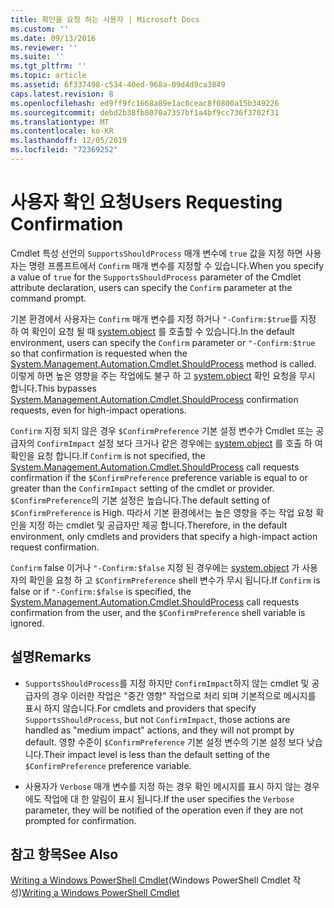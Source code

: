 ```yaml
---
title: 확인을 요청 하는 사용자 | Microsoft Docs
ms.custom: ''
ms.date: 09/13/2016
ms.reviewer: ''
ms.suite: ''
ms.tgt_pltfrm: ''
ms.topic: article
ms.assetid: 6f337498-c534-40ed-968a-09d4d9ca3849
caps.latest.revision: 8
ms.openlocfilehash: ed9ff9fc1668a89e1ac0ceac8f0800a15b349226
ms.sourcegitcommit: debd2b38fb8070a7357bf1a4bf9cc736f3702f31
ms.translationtype: MT
ms.contentlocale: ko-KR
ms.lasthandoff: 12/05/2019
ms.locfileid: "72369252"
---
```

# <a name="users-requesting-confirmation"></a><span data-ttu-id="dab7d-102">사용자 확인 요청</span><span class="sxs-lookup"><span data-stu-id="dab7d-102">Users Requesting Confirmation</span></span>

<span data-ttu-id="dab7d-103">Cmdlet 특성 선언의 `SupportsShouldProcess` 매개 변수에 `true` 값을 지정 하면 사용자는 명령 프롬프트에서 `Confirm` 매개 변수를 지정할 수 있습니다.</span><span class="sxs-lookup"><span data-stu-id="dab7d-103">When you specify a value of `true` for the `SupportsShouldProcess` parameter of the Cmdlet attribute declaration, users can specify the `Confirm` parameter at the command prompt.</span></span>

<span data-ttu-id="dab7d-104">기본 환경에서 사용자는 `Confirm` 매개 변수를 지정 하거나 `"-Confirm:$true`를 지정 하 여 확인이 요청 될 때 [system.object](/dotnet/api/System.Management.Automation.Cmdlet.ShouldProcess) 를 호출할 수 있습니다.</span><span class="sxs-lookup"><span data-stu-id="dab7d-104">In the default environment, users can specify the `Confirm` parameter or `"-Confirm:$true` so that confirmation is requested when the [System.Management.Automation.Cmdlet.ShouldProcess](/dotnet/api/System.Management.Automation.Cmdlet.ShouldProcess) method is called.</span></span> <span data-ttu-id="dab7d-105">이렇게 하면 높은 영향을 주는 작업에도 불구 하 고 [system.object](/dotnet/api/System.Management.Automation.Cmdlet.ShouldProcess) 확인 요청을 무시 합니다.</span><span class="sxs-lookup"><span data-stu-id="dab7d-105">This bypasses [System.Management.Automation.Cmdlet.ShouldProcess](/dotnet/api/System.Management.Automation.Cmdlet.ShouldProcess) confirmation requests, even for high-impact operations.</span></span>

<span data-ttu-id="dab7d-106">`Confirm` 지정 되지 않은 경우 `$ConfirmPreference` 기본 설정 변수가 Cmdlet 또는 공급자의 `ConfirmImpact` 설정 보다 크거나 같은 경우에는 [system.object](/dotnet/api/System.Management.Automation.Cmdlet.ShouldProcess) 를 호출 하 여 확인을 요청 합니다.</span><span class="sxs-lookup"><span data-stu-id="dab7d-106">If `Confirm` is not specified, the [System.Management.Automation.Cmdlet.ShouldProcess](/dotnet/api/System.Management.Automation.Cmdlet.ShouldProcess) call requests confirmation if the `$ConfirmPreference` preference variable is equal to or greater than the `ConfirmImpact` setting of the cmdlet or provider.</span></span> <span data-ttu-id="dab7d-107">`$ConfirmPreference`의 기본 설정은 높습니다.</span><span class="sxs-lookup"><span data-stu-id="dab7d-107">The default setting of `$ConfirmPreference` is High.</span></span> <span data-ttu-id="dab7d-108">따라서 기본 환경에서는 높은 영향을 주는 작업 요청 확인을 지정 하는 cmdlet 및 공급자만 제공 합니다.</span><span class="sxs-lookup"><span data-stu-id="dab7d-108">Therefore, in the default environment, only cmdlets and providers that specify a high-impact action request confirmation.</span></span>

<span data-ttu-id="dab7d-109">`Confirm` false 이거나 `"-Confirm:$false` 지정 된 경우에는 [system.object](/dotnet/api/System.Management.Automation.Cmdlet.ShouldProcess) 가 사용자의 확인을 요청 하 고 `$ConfirmPreference` shell 변수가 무시 됩니다.</span><span class="sxs-lookup"><span data-stu-id="dab7d-109">If `Confirm` is false or if `"-Confirm:$false` is specified, the [System.Management.Automation.Cmdlet.ShouldProcess](/dotnet/api/System.Management.Automation.Cmdlet.ShouldProcess) call requests confirmation from the user, and the `$ConfirmPreference` shell variable is ignored.</span></span>

## <a name="remarks"></a><span data-ttu-id="dab7d-110">설명</span><span class="sxs-lookup"><span data-stu-id="dab7d-110">Remarks</span></span>

- <span data-ttu-id="dab7d-111">`SupportsShouldProcess`를 지정 하지만 `ConfirmImpact`하지 않는 cmdlet 및 공급자의 경우 이러한 작업은 "중간 영향" 작업으로 처리 되며 기본적으로 메시지를 표시 하지 않습니다.</span><span class="sxs-lookup"><span data-stu-id="dab7d-111">For cmdlets and providers that specify `SupportsShouldProcess`, but not `ConfirmImpact`, those actions are handled as "medium impact" actions, and they will not prompt by default.</span></span> <span data-ttu-id="dab7d-112">영향 수준이 `$ConfirmPreference` 기본 설정 변수의 기본 설정 보다 낮습니다.</span><span class="sxs-lookup"><span data-stu-id="dab7d-112">Their impact level is less than the default setting of the `$ConfirmPreference` preference variable.</span></span>

- <span data-ttu-id="dab7d-113">사용자가 `Verbose` 매개 변수를 지정 하는 경우 확인 메시지를 표시 하지 않는 경우에도 작업에 대 한 알림이 표시 됩니다.</span><span class="sxs-lookup"><span data-stu-id="dab7d-113">If the user specifies the `Verbose` parameter, they will be notified of the operation even if they are not prompted for confirmation.</span></span>

## <a name="see-also"></a><span data-ttu-id="dab7d-114">참고 항목</span><span class="sxs-lookup"><span data-stu-id="dab7d-114">See Also</span></span>

<span data-ttu-id="dab7d-115">[Writing a Windows PowerShell Cmdlet](./writing-a-windows-powershell-cmdlet.md)(Windows PowerShell Cmdlet 작성)</span><span class="sxs-lookup"><span data-stu-id="dab7d-115">[Writing a Windows PowerShell Cmdlet](./writing-a-windows-powershell-cmdlet.md)</span></span>
